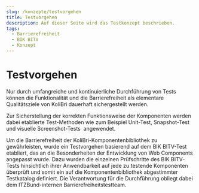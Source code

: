 ```yaml
---
slug: /konzepte/testvorgehen
title: Testvorgehen
description: Auf dieser Seite wird das Testkonzept beschrieben.
tags:
  - Barrierefreiheit
  - BIK BITV
  - Konzept
---
```


# Testvorgehen

Nur durch umfangreiche und kontinuierliche Durchführung von Tests können die Funktionalität und die Barrierefreiheit als elementare Qualitätsziele von KoliBri dauerhaft sichergestellt werden.

Zur Sicherstellung der korrekten Funktionsweise der Komponenten werden dabei etablierte Test-Methoden wie zum Beispiel Unit-Test, Snapshot-Test und visuelle Screenshot-Tests  angewendet.

Um die Barrierefreiheit der KoliBri-Komponentenbibliothek zu gewährleisten, wurde ein Testvorgehen basierend auf dem BIK BITV-Test etabliert, das an die Besonderheiten der Entwicklung von Web Components angepasst wurde. Dazu wurden die einzelnen Prüfschritte des BIK BITV-Tests hinsichtlich ihrer Anwendbarkeit auf jede zu testende Komponenten überprüft und somit ein auf die Komponentenbibliothek abgestimmter Testkatalog definiert. Die Verantwortung für die Durchführung obliegt dabei dem ITZBund-internen Barrierefreiheitstestteam.
